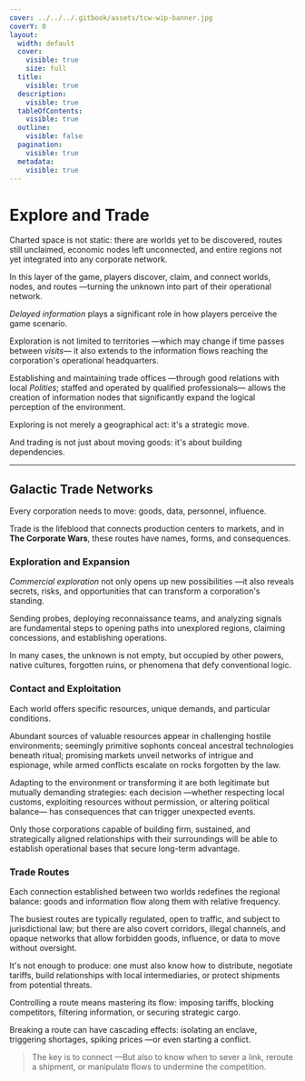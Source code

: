 ```yaml
---
cover: ../../../.gitbook/assets/tcw-wip-banner.jpg
coverY: 0
layout:
  width: default
  cover:
    visible: true
    size: full
  title:
    visible: true
  description:
    visible: true
  tableOfContents:
    visible: true
  outline:
    visible: false
  pagination:
    visible: true
  metadata:
    visible: true
---
```


# Explore and Trade

Charted space is not static: there are worlds yet to be discovered, routes still unclaimed, economic nodes left unconnected, and entire regions not yet integrated into any corporate network.

In this layer of the game, players discover, claim, and connect worlds, nodes, and routes —turning the unknown into part of their operational network.

_Delayed information_ plays a significant role in how players perceive the game scenario.

Exploration is not limited to territories —which may change if time passes between _visits_— it also extends to the information flows reaching the corporation's operational headquarters.

Establishing and maintaining trade offices —through good relations with local _Polities_; staffed and operated by qualified professionals— allows the creation of information nodes that significantly expand the logical perception of the environment.

Exploring is not merely a geographical act: it's a strategic move.

And trading is not just about moving goods: it's about building dependencies.

***

## Galactic Trade Networks

Every corporation needs to move: goods, data, personnel, influence.

Trade is the lifeblood that connects production centers to markets, and in **The Corporate Wars**, these routes have names, forms, and consequences.

### Exploration and Expansion

_Commercial exploration_ not only opens up new possibilities —it also reveals secrets, risks, and opportunities that can transform a corporation's standing.

Sending probes, deploying reconnaissance teams, and analyzing signals are fundamental steps to opening paths into unexplored regions, claiming concessions, and establishing operations.

In many cases, the unknown is not empty, but occupied by other powers, native cultures, forgotten ruins, or phenomena that defy conventional logic.

### Contact and Exploitation

Each world offers specific resources, unique demands, and particular conditions.

Abundant sources of valuable resources appear in challenging hostile environments; seemingly primitive sophonts conceal ancestral technologies beneath ritual; promising markets unveil networks of intrigue and espionage, while armed conflicts escalate on rocks forgotten by the law.

Adapting to the environment or transforming it are both legitimate but mutually demanding strategies: each decision —whether respecting local customs, exploiting resources without permission, or altering political balance— has consequences that can trigger unexpected events.

Only those corporations capable of building firm, sustained, and strategically aligned relationships with their surroundings will be able to establish operational bases that secure long-term advantage.

### Trade Routes

Each connection established between two worlds redefines the regional balance: goods and information flow along them with relative frequency.

The busiest routes are typically regulated, open to traffic, and subject to jurisdictional law; but there are also covert corridors, illegal channels, and opaque networks that allow forbidden goods, influence, or data to move without oversight.

It's not enough to produce: one must also know how to distribute, negotiate tariffs, build relationships with local intermediaries, or protect shipments from potential threats.

Controlling a route means mastering its flow: imposing tariffs, blocking competitors, filtering information, or securing strategic cargo.

Breaking a route can have cascading effects: isolating an enclave, triggering shortages, spiking prices —or even starting a conflict.

> The key is to connect —But also to know when to sever a link, reroute a shipment, or manipulate flows to undermine the competition.
